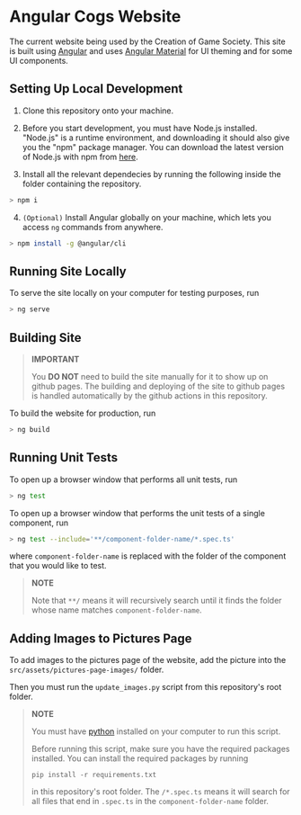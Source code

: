 # Angular Cogs Website

The current website being used by the Creation of Game Society. This site is built using [Angular](https://angular.io/) and uses [Angular Material](https://material.angular.io/) for UI theming and for some UI components.

## Setting Up Local Development

1. Clone this repository onto your machine.

2. Before you start development, you must have Node.js installed. "Node.js" is a runtime environment, and downloading it should also give you the "npm" package manager. You can download the latest version of Node.js with npm from [here](https://nodejs.org/en/download/).

3. Install all the relevant dependecies by running the following inside the folder containing the repository.
  ```bash
  > npm i
  ```

4. `(Optional)` Install Angular globally on your machine, which lets you access `ng` commands from anywhere.

```bash
> npm install -g @angular/cli
```

## Running Site Locally

To serve the site locally on your computer for testing purposes, run

```bash
> ng serve
```

## Building Site

> **IMPORTANT**
> 
> You **DO NOT** need to build the site manually for it to show up on github pages. 
> The building and deploying of the site to github pages is handled automatically by 
> the github actions in this repository.

To build the website for production, run

```bash
> ng build
```

## Running Unit Tests

To open up a browser window that performs all unit tests, run

```bash
> ng test
```

To open up a browser window that performs the unit tests of a single component, run

```bash
> ng test --include='**/component-folder-name/*.spec.ts'
```

where `component-folder-name` is replaced with the folder of the component that you would like to test. 

> **NOTE**
> 
> Note that `**/` means it will recursively search until it finds the folder whose name matches `component-folder-name`.

## Adding Images to Pictures Page

To add images to the pictures page of the website, add the picture into the `src/assets/pictures-page-images/` folder.

Then you must run the `update_images.py` script from this repository's root folder.

> **NOTE** 
> 
> You must have [python](https://www.python.org/downloads/) installed on your computer to run this script.
> 
> Before running this script, make sure you have the required packages installed. You can install the required packages by running
> 
> `pip install -r requirements.txt`
>
> in this repository's root folder.
> The `/*.spec.ts` means it will search for all files that end in `.spec.ts` in the `component-folder-name` folder.
